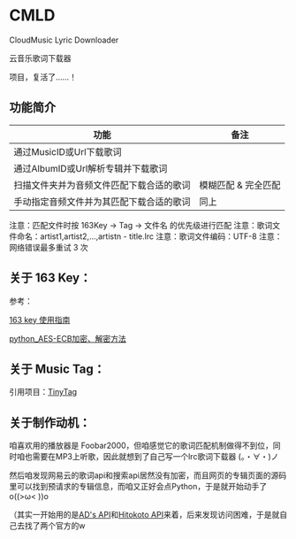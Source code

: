 # CMLD

CloudMusic Lyric Downloader

云音乐歌词下载器

项目，复活了……！

## 功能简介

功能 | 备注
------- | ---
通过MusicID或Url下载歌词 | 
通过AlbumID或Url解析专辑并下载歌词 |
扫描文件夹并为音频文件匹配下载合适的歌词 | 模糊匹配 & 完全匹配
手动指定音频文件并为其匹配下载合适的歌词 | 同上 

注意：匹配文件时按 163Key -> Tag -> 文件名 的优先级进行匹配
注意：歌词文件命名：artist1,artist2,...,artistn - title.lrc
注意：歌词文件编码：UTF-8
注意：网络错误最多重试 3 次

## 关于 163 Key：

参考：

[163 key 使用指南](https://www.morfans.cn/archives/2793)

[python_AES-ECB加密、解密方法](https://blog.csdn.net/qq_45664055/article/details/123348485)

## 关于 Music Tag：

引用项目：[TinyTag](https://github.com/devsnd/tinytag)

## 关于制作动机：

咱喜欢用的播放器是 Foobar2000，但咱感觉它的歌词匹配机制做得不到位，同时咱也需要在MP3上听歌，因此就想到了自己写一个lrc歌词下载器 (。・∀・)ノ

然后咱发现网易云的歌词api和搜索api居然没有加密，而且网页的专辑页面的源码里可以找到预请求的专辑信息，而咱又正好会点Python，于是就开始动手了 o((>ω< ))o

（其实一开始用的是[AD's API](api.imjad.cn)和[Hitokoto API](https://github.com/a632079/teng-koa/blob/master/netease.md)来着，后来发现访问困难，于是就自己去找了两个官方的w
